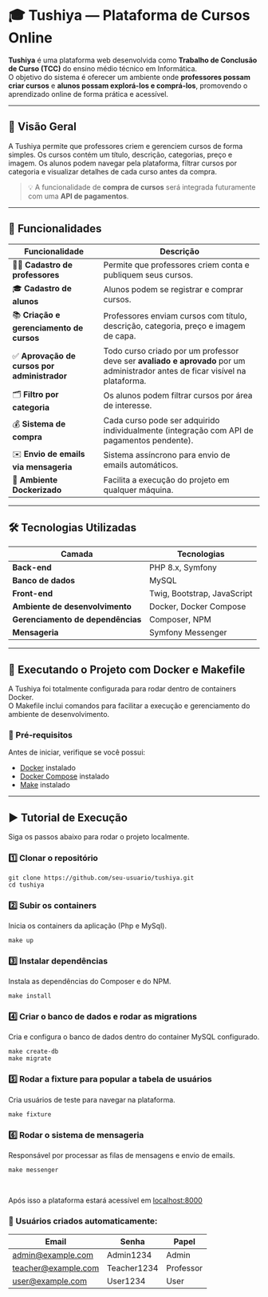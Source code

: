 # 🎓 Tushiya — Plataforma de Cursos Online

**Tushiya** é uma plataforma web desenvolvida como **Trabalho de Conclusão de Curso (TCC)** do ensino médio técnico em Informática.  
O objetivo do sistema é oferecer um ambiente onde **professores possam criar cursos** e **alunos possam explorá-los e comprá-los**, promovendo o aprendizado online de forma prática e acessível.

---

## 🚀 Visão Geral

A Tushiya permite que professores criem e gerenciem cursos de forma simples. Os cursos contém um título, descrição, categorias, preço e imagem.
Os alunos podem navegar pela plataforma, filtrar cursos por categoria e visualizar detalhes de cada curso antes da compra.

> 💡 A funcionalidade de **compra de cursos** será integrada futuramente com uma **API de pagamentos**.

---

## 🧩 Funcionalidades

| Funcionalidade | Descrição |
|----------------|------------|
| 👩‍🏫 **Cadastro de professores** | Permite que professores criem conta e publiquem seus cursos. |
| 🎓 **Cadastro de alunos** | Alunos podem se registrar e comprar cursos. |
| 📚 **Criação e gerenciamento de cursos** | Professores enviam cursos com título, descrição, categoria, preço e imagem de capa. |
| ✅ **Aprovação de cursos por administrador** | Todo curso criado por um professor deve ser **avaliado e aprovado** por um administrador antes de ficar visível na plataforma. |
| 🗂️ **Filtro por categoria** | Os alunos podem filtrar cursos por área de interesse. |
| 💰 **Sistema de compra** | Cada curso pode ser adquirido individualmente (integração com API de pagamentos pendente). |
| ✉️ **Envio de emails via mensageria** | Sistema assíncrono para envio de emails automáticos. |
| 🐳 **Ambiente Dockerizado** | Facilita a execução do projeto em qualquer máquina. |

---

## 🛠️ Tecnologias Utilizadas

| Camada | Tecnologias |
|--------|--------------|
| **Back-end** | PHP 8.x, Symfony |
| **Banco de dados** | MySQL |
| **Front-end** | Twig, Bootstrap, JavaScript |
| **Ambiente de desenvolvimento** | Docker, Docker Compose |
| **Gerenciamento de dependências** | Composer, NPM |
| **Mensageria** | Symfony Messenger |

---

## 🐳 Executando o Projeto com Docker e Makefile

A Tushiya foi totalmente configurada para rodar dentro de containers Docker.  
O Makefile inclui comandos para facilitar a execução e gerenciamento do ambiente de desenvolvimento.

### 🧰 Pré-requisitos

Antes de iniciar, verifique se você possui:
- [Docker](https://www.docker.com/) instalado
- [Docker Compose](https://docs.docker.com/compose/) instalado
- [Make](https://www.gnu.org/software/make/) instalado

---

## ▶️ Tutorial de Execução

Siga os passos abaixo para rodar o projeto localmente.

### 1️⃣ Clonar o repositório
```
git clone https://github.com/seu-usuario/tushiya.git
cd tushiya
```

### 2️⃣ Subir os containers
Inicia os containers da aplicação (Php e MySql).
```  
make up
```

### 3️⃣ Instalar dependências
Instala as dependências do Composer e do NPM.
```
make install
```

### 4️⃣ Criar o banco de dados e rodar as migrations
Cria e configura o banco de dados dentro do container MySQL configurado.
```
make create-db
make migrate
```

### 5️⃣ Rodar a fixture para popular a tabela de usuários
Cria usuários de teste para navegar na plataforma.
```
make fixture
```

### 6️⃣ Rodar o sistema de mensageria
Responsável por processar as filas de mensagens e envio de emails.
```
make messenger
```
<br>

Após isso a plataforma estará acessível em [localhost:8000](http://localhost:8000)


 ### 🧑 Usuários criados automaticamente:
  
  | Email               | Senha       | Papel  |
  |--------------------|------------|--------|
  | admin@example.com   | Admin1234  | Admin  |
  | teacher@example.com   | Teacher1234  | Professor  |
  | user@example.com    | User1234   | User   |
